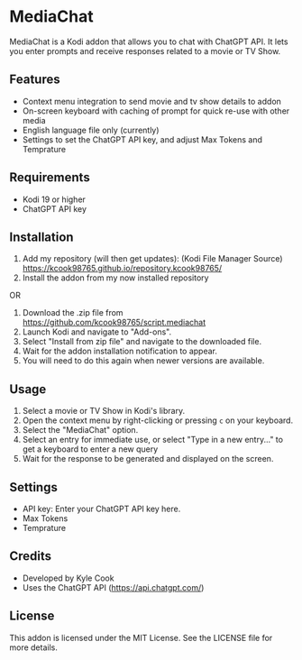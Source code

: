 # MediaChat

MediaChat is a Kodi addon that allows you to chat with ChatGPT API. It lets you enter prompts and receive responses related to a movie or TV Show.

## Features

- Context menu integration to send movie and tv show details to addon
- On-screen keyboard with caching of prompt for quick re-use with other media
- English language file only (currently)
- Settings to set the ChatGPT API key, and adjust Max Tokens and Temprature

## Requirements

- Kodi 19 or higher
- ChatGPT API key

## Installation

1. Add my repository (will then get updates):
(Kodi File Manager Source)
https://kcook98765.github.io/repository.kcook98765/
2. Install the addon from my now installed repository

OR

1. Download the .zip file from https://github.com/kcook98765/script.mediachat
2. Launch Kodi and navigate to "Add-ons".
3. Select "Install from zip file" and navigate to the downloaded file.
4. Wait for the addon installation notification to appear.
5. You will need to do this again when newer versions are available.

## Usage

1. Select a movie or TV Show in Kodi's library.
2. Open the context menu by right-clicking or pressing `c` on your keyboard.
3. Select the "MediaChat" option.
4. Select an entry for immediate use, or select "Type in a new entry..." to get a keyboard to enter a new query
5. Wait for the response to be generated and displayed on the screen.


## Settings

- API key: Enter your ChatGPT API key here.
- Max Tokens
- Temprature

## Credits

- Developed by Kyle Cook
- Uses the ChatGPT API (https://api.chatgpt.com/)

## License

This addon is licensed under the MIT License. See the LICENSE file for more details.
